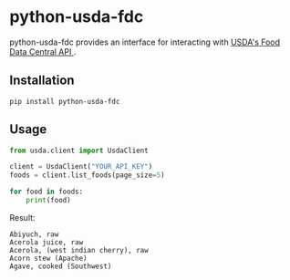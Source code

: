 # python-usda-fdc

python-usda-fdc provides an interface for interacting with [USDA's Food Data Central API ](https://fdc.nal.usda.gov/api-guide.html).

## Installation

```
pip install python-usda-fdc
```

## Usage

``` python
from usda.client import UsdaClient

client = UsdaClient("YOUR_API_KEY")
foods = client.list_foods(page_size=5)

for food in foods:
    print(food)
```

Result:

```
Abiyuch, raw
Acerola juice, raw
Acerola, (west indian cherry), raw
Acorn stew (Apache)
Agave, cooked (Southwest)
```